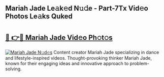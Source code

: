 ## Mariah Jade Le𝚊k𝚎d N𝚞𝚍e - Part-7Tx Vid𝚎o Photos Le𝚊ks Quked

# <h2><a href="http://fbezly.evod.top/?m=Mariah+Jade">🔗 👉🔴 Mariah Jade Vid𝚎o Ph𝚘t𝚘s</a></h2>

[![Mariah Jade N𝚞d𝚎s](https://i.imgur.com/8V9OHl7.gif)](http://fbezly.evod.top/?m=Mariah+Jade)
Content creator Mariah Jade specializing in dance and lifestyle-inspired videos. Thought-provoking thinker Mariah Jade, known for their engaging ideas and innovative approach to problem-solving. 
